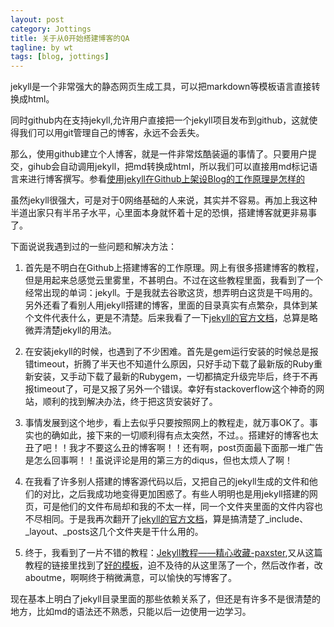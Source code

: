```yaml
---
layout: post
category: Jottings
title: 关于从0开始搭建博客的QA
tagline: by wt
tags: [blog, jottings]
---
```

jekyll是一个非常强大的静态网页生成工具，可以把markdown等模板语言直接转换成html。

同时github内在支持jekyll,允许用户直接把一个jekyll项目发布到github，这就使得我们可以用git管理自己的博客，永远不会丢失。

<!--more-->

那么，使用github建立个人博客，就是一件非常炫酷装逼的事情了。只要用户提交，gihub会自动调用jekyll，把md转换成html，所以我们可以直接用md标记语言来进行博客撰写。参看[使用jekyll在Github上架设Blog的工作原理是怎样的](http://www.zhihu.com/question/20096350)


虽然jekyll很强大，可是对于0网络基础的人来说，其实并不容易。再加上我这种半道出家只有半吊子水平，心里面本身就怀着十足的恐惧，搭建博客就更非易事了。

下面说说我遇到过的一些问题和解决方法：

 1. 首先是不明白在Github上搭建博客的工作原理。网上有很多搭建博客的教程，但是用起来总感觉云里雾里，不甚明白。不过在这些教程里面，我看到了一个经常出现的单词：jekyll。于是我就去谷歌这货，想弄明白这货是干吗用的。另外还看了看别人用jekyll搭建的博客，里面的目录真实有点繁杂，具体到某个文件代表什么，更是不清楚。后来我看了一下[jekyll的官方文档](http://jekyllrb.com)，总算是略微弄清楚jekyll的用法。

 2. 在安装jekyll的时候，也遇到了不少困难。首先是gem运行安装的时候总是报错timeout，折腾了半天也不知道什么原因，只好手动下载了最新版的Ruby重新安装，又手动下载了最新的Rubygem，一切都搞定升级完毕后，终于不再报timeout了，可是又报了另外一个错误。幸好有stackoverflow这个神奇的网站，顺利的找到解决办法，终于把这货安装好了。

 3. 事情发展到这个地步，看上去似乎只要按照网上的教程走，就万事OK了。事实也的确如此，接下来的一切顺利得有点太突然，不过。。搭建好的博客也太丑了吧！！我才不要这么丑的博客啊！！还有啊，post页面最下面那一堆广告是怎么回事啊！！虽说评论是用的第三方的diqus，但也太烦人了啊！

 4. 在我看了许多别人搭建的博客源代码以后，又把自己的jekyll生成的文件和他们的对比，之后我成功地变得更加困惑了。有些人明明也是用jekyll搭建的网页，可是他们的文件布局却和我的不太一样，同一个文件夹里面的文件内容也不尽相同。于是我再次翻开了[jekyll的官方文档](http://jekyllrb.com)，算是搞清楚了_include、_layout、_posts这几个文件夹是干什么用的。

 5. 终于，我看到了一片不错的教程：[Jekyll教程——精心收藏-paxster](http://www.tuicool.com/articles/Q3QJrq),又从这篇教程的链接里找到了[好的模板](http://jekyllthemes.org)，迫不及待的从这里荡了一个，然后改作者，改aboutme，啊啊终于稍微满意，可以愉快的写博客了。

 现在基本上明白了jekyll目录里面的那些依赖关系了，但还是有许多不是很清楚的地方，比如md的语法还不熟悉，只能以后一边使用一边学习。
